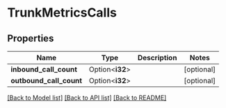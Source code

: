 # TrunkMetricsCalls

## Properties

Name | Type | Description | Notes
------------ | ------------- | ------------- | -------------
**inbound_call_count** | Option<**i32**> |  | [optional]
**outbound_call_count** | Option<**i32**> |  | [optional]

[[Back to Model list]](../README.md#documentation-for-models) [[Back to API list]](../README.md#documentation-for-api-endpoints) [[Back to README]](../README.md)


